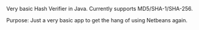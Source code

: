 Very basic Hash Verifier in Java. Currently supports MD5/SHA-1/SHA-256.

Purpose: Just a very basic app to get the hang of using Netbeans again. 
